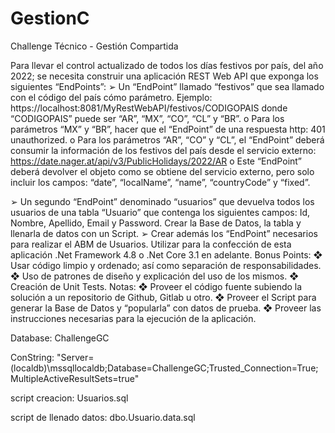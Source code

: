 # GestionC

Challenge Técnico - Gestión Compartida

Para llevar el control actualizado de todos los días festivos por país, del año 2022; se necesita
construir una aplicación REST Web API que exponga los siguientes “EndPoints”:
➢ Un “EndPoint” llamado “festivos” que sea llamado con el código del país cómo
parámetro. Ejemplo: https://localhost:8081/MyRestWebAPI/festivos/CODIGOPAIS
donde “CODIGOPAIS” puede ser “AR”, “MX”, “CO”, “CL” y “BR”.
o Para los parámetros “MX” y “BR”, hacer que el “EndPoint” de una respuesta
http: 401 unauthorized.
o Para los parámetros “AR”, “CO” y “CL”, el “EndPoint” deberá consumir la
información de los festivos del país desde el servicio externo:
https://date.nager.at/api/v3/PublicHolidays/2022/AR
o Este “EndPoint” deberá devolver el objeto como se obtiene del servicio
externo, pero solo incluir los campos: “date”, “localName”, “name”,
“countryCode” y “fixed”.

➢ Un segundo “EndPoint” denominado “usuarios” que devuelva todos los usuarios de
una tabla “Usuario” que contenga los siguientes campos: Id, Nombre, Apellido, Email
y Password. Crear la Base de Datos, la tabla y llenarla de datos con un Script.
➢ Crear además los “EndPoint” necesarios para realizar el ABM de Usuarios.
Utilizar para la confección de esta aplicación .Net Framework 4.8 o .Net Core 3.1 en adelante.
Bonus Points:
❖ Usar código limpio y ordenado; así como separación de responsabilidades.
❖ Uso de patrones de diseño y explicación del uso de los mismos.
❖ Creación de Unit Tests.
Notas:
❖ Proveer el código fuente subiendo la solución a un repositorio de Github, Gitlab u otro.
❖ Proveer el Script para generar la Base de Datos y “popularla” con datos de prueba.
❖ Proveer las instrucciones necesarias para la ejecución de la aplicación.


Database: ChallengeGC

ConString: "Server=(localdb)\\mssqllocaldb;Database=ChallengeGC;Trusted_Connection=True;MultipleActiveResultSets=true"

script creacion: Usuarios.sql

script de llenado datos: dbo.Usuario.data.sql





